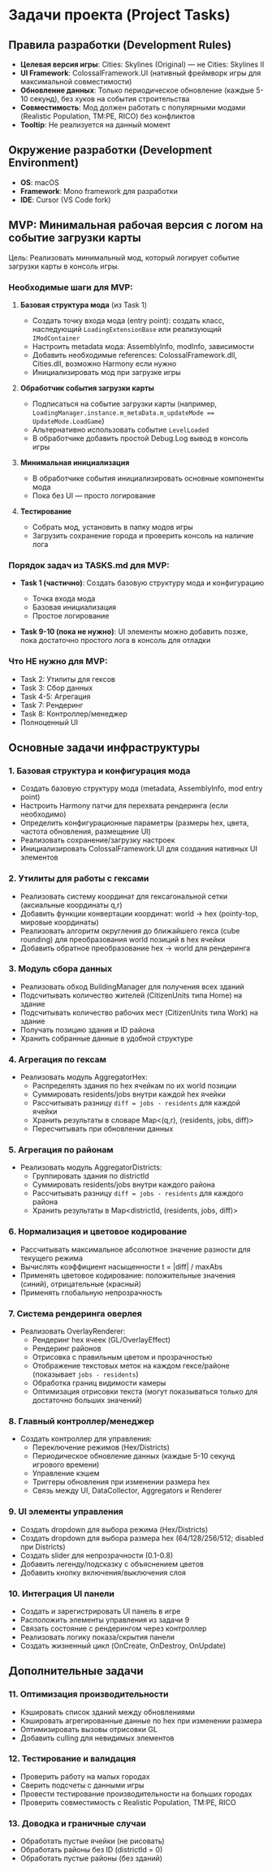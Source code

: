# Задачи проекта (Project Tasks)

## Правила разработки (Development Rules)

- **Целевая версия игры**: Cities: Skylines (Original) — не Cities: Skylines II
- **UI Framework**: ColossalFramework.UI (нативный фреймворк игры для максимальной совместимости)
- **Обновление данных**: Только периодическое обновление (каждые 5-10 секунд), без хуков на события строительства
- **Совместимость**: Мод должен работать с популярными модами (Realistic Population, TM:PE, RICO) без конфликтов
- **Tooltip**: Не реализуется на данный момент

## Окружение разработки (Development Environment)

- **OS**: macOS
- **Framework**: Mono framework для разработки
- **IDE**: Cursor (VS Code fork)

## MVP: Минимальная рабочая версия с логом на событие загрузки карты

Цель: Реализовать минимальный мод, который логирует событие загрузки карты в консоль игры.

### Необходимые шаги для MVP:

1. **Базовая структура мода** (из Task 1)
   - Создать точку входа мода (entry point): создать класс, наследующий `LoadingExtensionBase` или реализующий `IModContainer`
   - Настроить metadata мода: AssemblyInfo, modInfo, зависимости
   - Добавить необходимые references: ColossalFramework.dll, Cities.dll, возможно Harmony если нужно
   - Инициализировать мод при загрузке игры

2. **Обработчик события загрузки карты**
   - Подписаться на событие загрузки карты (например, `LoadingManager.instance.m_metaData.m_updateMode == UpdateMode.LoadGame`)
   - Альтернативно использовать событие `LevelLoaded` 
   - В обработчике добавить простой Debug.Log вывод в консоль игры

3. **Минимальная инициализация**
   - В обработчике события инициализировать основные компоненты мода
   - Пока без UI — просто логирование

4. **Тестирование**
   - Собрать мод, установить в папку модов игры
   - Загрузить сохранение города и проверить консоль на наличие лога

### Порядок задач из TASKS.md для MVP:

- **Task 1 (частично)**: Создать базовую структуру мода и конфигурацию
  - Точка входа мода
  - Базовая инициализация
  - Простое логирование
  
- **Task 9-10 (пока не нужно)**: UI элементы можно добавить позже, пока достаточно простого лога в консоль для отладки

### Что НЕ нужно для MVP:

- Task 2: Утилиты для гексов
- Task 3: Сбор данных
- Task 4-5: Агрегация
- Task 7: Рендеринг
- Task 8: Контроллер/менеджер
- Полноценный UI

## Основные задачи инфраструктуры

### 1. Базовая структура и конфигурация мода
- Создать базовую структуру мода (metadata, AssemblyInfo, mod entry point)
- Настроить Harmony патчи для перехвата рендеринга (если необходимо)
- Определить конфигурационные параметры (размеры hex, цвета, частота обновления, размещение UI)
- Реализовать сохранение/загрузку настроек
- Инициализировать ColossalFramework.UI для создания нативных UI элементов

### 2. Утилиты для работы с гексами
- Реализовать систему координат для гексагональной сетки (аксиальные координаты q,r)
- Добавить функции конвертации координат: world → hex (pointy-top, мировые координаты)
- Реализовать алгоритм округления до ближайшего гекса (cube rounding) для преобразования world позиций в hex ячейки
- Добавить обратное преобразование hex → world для рендеринга

### 3. Модуль сбора данных
- Реализовать обход BuildingManager для получения всех зданий
- Подсчитывать количество жителей (CitizenUnits типа Home) на здание
- Подсчитывать количество рабочих мест (CitizenUnits типа Work) на здание
- Получать позицию здания и ID района
- Хранить собранные данные в удобной структуре

### 4. Агрегация по гексам
- Реализовать модуль AggregatorHex:
  - Распределять здания по hex ячейкам по их world позиции
  - Суммировать residents/jobs внутри каждой hex ячейки
  - Рассчитывать разницу `diff = jobs - residents` для каждой ячейки
  - Хранить результаты в словаре Map<(q,r), (residents, jobs, diff)>
  - Пересчитывать при обновлении данных

### 5. Агрегация по районам
- Реализовать модуль AggregatorDistricts:
  - Группировать здания по districtId
  - Суммировать residents/jobs внутри каждого района
  - Рассчитывать разницу `diff = jobs - residents` для каждого района
  - Хранить результаты в Map<districtId, (residents, jobs, diff)>

### 6. Нормализация и цветовое кодирование
- Рассчитывать максимальное абсолютное значение разности для текущего режима
- Вычислять коэффициент насыщенности t = |diff| / maxAbs
- Применять цветовое кодирование: положительные значения (синий), отрицательные (красный)
- Применять глобальную непрозрачность

### 7. Система рендеринга оверлея
- Реализовать OverlayRenderer:
  - Рендеринг hex ячеек (GL/OverlayEffect)
  - Рендеринг районов
  - Отрисовка с правильным цветом и прозрачностью
  - Отображение текстовых меток на каждом гексе/районе (показывает `jobs - residents`)
  - Обработка границ видимости камеры
  - Оптимизация отрисовки текста (могут показываться только для достаточно больших значений)

### 8. Главный контроллер/менеджер
- Создать контроллер для управления:
  - Переключение режимов (Hex/Districts)
  - Периодическое обновление данных (каждые 5-10 секунд игрового времени)
  - Управление кэшем
  - Триггеры обновления при изменении размера hex
  - Связь между UI, DataCollector, Aggregators и Renderer

### 9. UI элементы управления
- Создать dropdown для выбора режима (Hex/Districts)
- Создать dropdown для выбора размера hex (64/128/256/512; disabled при Districts)
- Создать slider для непрозрачности (0.1-0.8)
- Добавить легенду/подсказку с объяснением цветов
- Добавить кнопку включения/выключения слоя

### 10. Интеграция UI панели
- Создать и зарегистрировать UI панель в игре
- Расположить элементы управления из задачи 9
- Связать состояние с рендерингом через контроллер
- Реализовать логику показа/скрытия панели
- Создать жизненный цикл (OnCreate, OnDestroy, OnUpdate)

## Дополнительные задачи

### 11. Оптимизация производительности
- Кэшировать список зданий между обновлениями
- Кэшировать агрегированные данные по hex при изменении размера
- Оптимизировать вызовы отрисовки GL
- Добавить culling для невидимых элементов

### 12. Тестирование и валидация
- Проверить работу на малых городах
- Сверить подсчеты с данными игры
- Провести тестирование производительности на больших городах
- Проверить совместимость с Realistic Population, TM:PE, RICO

### 13. Доводка и граничные случаи
- Обработать пустые ячейки (не рисовать)
- Обработать районы без ID (districtId = 0)
- Обработать пустые районы (без зданий)

